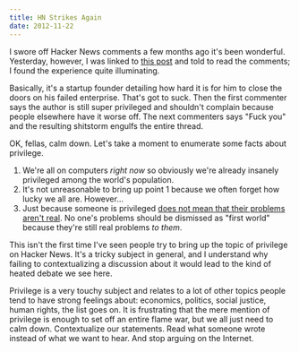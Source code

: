 ```yaml
---
title: HN Strikes Again
date: 2012-11-22
---
```



I swore off Hacker News comments a few months ago it's been wonderful. Yesterday, however, I was linked to [this post](http://news.ycombinator.com/item?id=4811922) and told to read the comments; I found the experience quite illuminating.

Basically, it's a startup founder detailing how hard it is for him to close the doors on his failed enterprise. That's got to suck. Then the first commenter says the author is still super privileged and shouldn't complain because people elsewhere have it worse off. The next commenters says "Fuck you" and the resulting shitstorm engulfs the entire thread.

OK, fellas, calm down. Let's take a moment to enumerate some facts about privilege.

1. We're all on computers _right now_ so obviously we're already insanely privileged among the world's population. 
2. It's not unreasonable to bring up point 1 because we often forget how lucky we all are. However...
3. Just because someone is privileged [does not mean that their problems aren't real](/blog/the-distress-of-the-privileged). No one's problems should be dismissed as "first world" because they're still real problems _to them_.

This isn't the first time I've seen people try to bring up the topic of privilege on Hacker News. It's a tricky subject in general, and I understand why failing to contextualizing a discussion about it would lead to the kind of heated debate we see here.

Privilege is a very touchy subject and relates to a lot of other topics people tend to have strong feelings about: economics, politics, social justice, human rights, the list goes on. It is frustrating that the mere mention of privilege is enough to set off an entire flame war, but we all just need to calm down. Contextualize our statements. Read what someone wrote instead of what we want to hear. And stop arguing on the Internet.


  